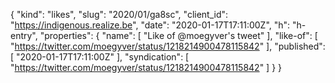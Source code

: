 {
  "kind": "likes",
  "slug": "2020/01/ga8sc",
  "client_id": "https://indigenous.realize.be",
  "date": "2020-01-17T17:11:00Z",
  "h": "h-entry",
  "properties": {
    "name": [
      "Like of @moegyver's tweet"
    ],
    "like-of": [
      "https://twitter.com/moegyver/status/1218214900478115842"
    ],
    "published": [
      "2020-01-17T17:11:00Z"
    ],
    "syndication": [
      "https://twitter.com/moegyver/status/1218214900478115842"
    ]
  }
}
